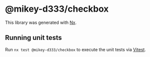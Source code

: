 # @mikey-d333/checkbox

This library was generated with [Nx](https://nx.dev).

## Running unit tests

Run `nx test @mikey-d333/checkbox` to execute the unit tests via [Vitest](https://vitest.dev/).